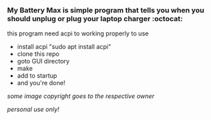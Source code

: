 ### My Battery Max is simple program that tells you when you should unplug or plug your laptop charger :octocat:
this program need acpi to working properly
to use
* install acpi "sudo apt install acpi"
* clone this repo
* goto GUI directory
* make
* add to startup
* and you're done!

_some image copyright goes to the respective owner_

_personal use only!_
